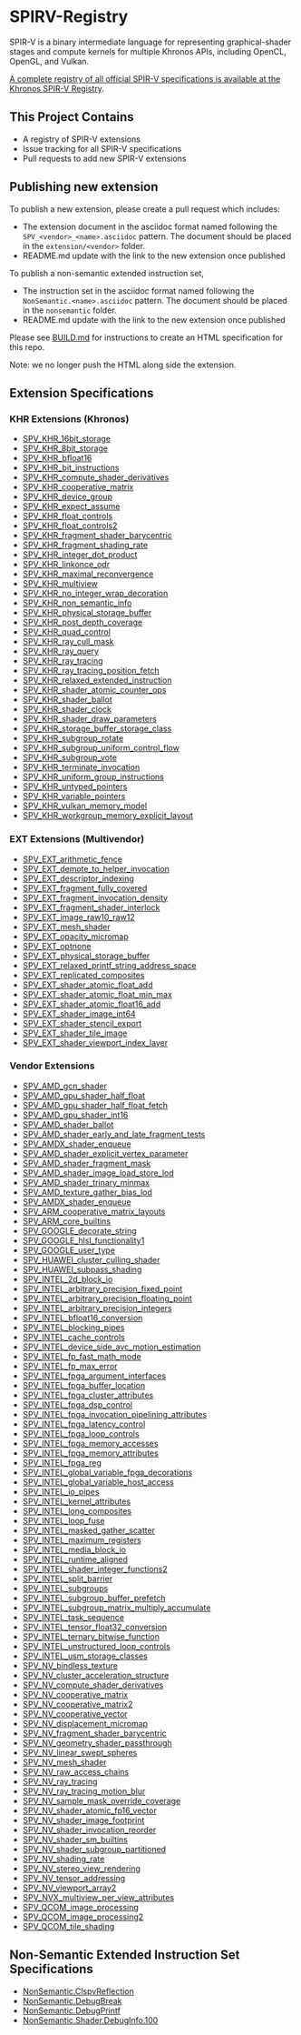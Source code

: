# SPIRV-Registry

SPIR-V is a binary intermediate language for representing graphical-shader stages and compute kernels for multiple Khronos APIs, including OpenCL, OpenGL, and Vulkan.

[A complete registry of all official SPIR-V specifications is available at the
Khronos SPIR-V Registry](https://www.khronos.org/registry/spir-v/).

## This Project Contains

- A registry of SPIR-V extensions
- Issue tracking for all SPIR-V specifications
- Pull requests to add new SPIR-V extensions

## Publishing new extension

To publish a new extension, please create a pull request which includes:

- The extension document in the asciidoc format named following
  the `SPV_<vendor>_<name>.asciidoc` pattern. The document should be placed
  in the `extension/<vendor>` folder.
- README.md update with the link to the new extension once published

To publish a non-semantic extended instruction set,

- The instruction set in the asciidoc format named following
  the `NonSemantic.<name>.asciidoc` pattern. The document should be placed
  in the `nonsemantic` folder.
- README.md update with the link to the new extension once published

Please see [BUILD.md](BUILD.md) for instructions to create an HTML specification for this repo.

Note: we no longer push the HTML along side the extension.

## Extension Specifications

### KHR Extensions (Khronos)

* [SPV_KHR_16bit_storage                   ]( https://github.khronos.org/SPIRV-Registry/extensions/KHR/SPV_KHR_16bit_storage.html)
* [SPV_KHR_8bit_storage                    ]( https://github.khronos.org/SPIRV-Registry/extensions/KHR/SPV_KHR_8bit_storage.html)
* [SPV_KHR_bfloat16                        ]( https://github.khronos.org/SPIRV-Registry/extensions/KHR/SPV_KHR_bfloat16.html)
* [SPV_KHR_bit_instructions                ]( https://github.khronos.org/SPIRV-Registry/extensions/KHR/SPV_KHR_bit_instructions.html)
* [SPV_KHR_compute_shader_derivatives      ]( https://github.khronos.org/SPIRV-Registry/extensions/KHR/SPV_KHR_compute_shader_derivatives.html)
* [SPV_KHR_cooperative_matrix              ]( https://github.khronos.org/SPIRV-Registry/extensions/KHR/SPV_KHR_cooperative_matrix.html)
* [SPV_KHR_device_group                    ]( https://github.khronos.org/SPIRV-Registry/extensions/KHR/SPV_KHR_device_group.html)
* [SPV_KHR_expect_assume                   ]( https://github.khronos.org/SPIRV-Registry/extensions/KHR/SPV_KHR_expect_assume.html)
* [SPV_KHR_float_controls                  ]( https://github.khronos.org/SPIRV-Registry/extensions/KHR/SPV_KHR_float_controls.html)
* [SPV_KHR_float_controls2                 ]( https://github.khronos.org/SPIRV-Registry/extensions/KHR/SPV_KHR_float_controls2.html)
* [SPV_KHR_fragment_shader_barycentric     ]( https://github.khronos.org/SPIRV-Registry/extensions/KHR/SPV_KHR_fragment_shader_barycentric.html)
* [SPV_KHR_fragment_shading_rate           ]( https://github.khronos.org/SPIRV-Registry/extensions/KHR/SPV_KHR_fragment_shading_rate.html)
* [SPV_KHR_integer_dot_product             ]( https://github.khronos.org/SPIRV-Registry/extensions/KHR/SPV_KHR_integer_dot_product.html)
* [SPV_KHR_linkonce_odr                    ]( https://github.khronos.org/SPIRV-Registry/extensions/KHR/SPV_KHR_linkonce_odr.html)
* [SPV_KHR_maximal_reconvergence           ]( https://github.khronos.org/SPIRV-Registry/extensions/KHR/SPV_KHR_maximal_reconvergence.html)
* [SPV_KHR_multiview                       ]( https://github.khronos.org/SPIRV-Registry/extensions/KHR/SPV_KHR_multiview.html)
* [SPV_KHR_no_integer_wrap_decoration      ]( https://github.khronos.org/SPIRV-Registry/extensions/KHR/SPV_KHR_no_integer_wrap_decoration.html)
* [SPV_KHR_non_semantic_info               ]( https://github.khronos.org/SPIRV-Registry/extensions/KHR/SPV_KHR_non_semantic_info.html)
* [SPV_KHR_physical_storage_buffer         ]( https://github.khronos.org/SPIRV-Registry/extensions/KHR/SPV_KHR_physical_storage_buffer.html)
* [SPV_KHR_post_depth_coverage             ]( https://github.khronos.org/SPIRV-Registry/extensions/KHR/SPV_KHR_post_depth_coverage.html)
* [SPV_KHR_quad_control                    ]( https://github.khronos.org/SPIRV-Registry/extensions/KHR/SPV_KHR_quad_control.html)
* [SPV_KHR_ray_cull_mask                   ]( https://github.khronos.org/SPIRV-Registry/extensions/KHR/SPV_KHR_ray_cull_mask.html)
* [SPV_KHR_ray_query                       ]( https://github.khronos.org/SPIRV-Registry/extensions/KHR/SPV_KHR_ray_query.html)
* [SPV_KHR_ray_tracing                     ]( https://github.khronos.org/SPIRV-Registry/extensions/KHR/SPV_KHR_ray_tracing.html)
* [SPV_KHR_ray_tracing_position_fetch      ]( https://github.khronos.org/SPIRV-Registry/extensions/KHR/SPV_KHR_ray_tracing_position_fetch.html)
* [SPV_KHR_relaxed_extended_instruction    ]( https://github.khronos.org/SPIRV-Registry/extensions/KHR/SPV_KHR_relaxed_extended_instruction.html)
* [SPV_KHR_shader_atomic_counter_ops       ]( https://github.khronos.org/SPIRV-Registry/extensions/KHR/SPV_KHR_shader_atomic_counter_ops.html)
* [SPV_KHR_shader_ballot                   ]( https://github.khronos.org/SPIRV-Registry/extensions/KHR/SPV_KHR_shader_ballot.html)
* [SPV_KHR_shader_clock                    ]( https://github.khronos.org/SPIRV-Registry/extensions/KHR/SPV_KHR_shader_clock.html)
* [SPV_KHR_shader_draw_parameters          ]( https://github.khronos.org/SPIRV-Registry/extensions/KHR/SPV_KHR_shader_draw_parameters.html)
* [SPV_KHR_storage_buffer_storage_class    ]( https://github.khronos.org/SPIRV-Registry/extensions/KHR/SPV_KHR_storage_buffer_storage_class.html)
* [SPV_KHR_subgroup_rotate                 ]( https://github.khronos.org/SPIRV-Registry/extensions/KHR/SPV_KHR_subgroup_rotate.html)
* [SPV_KHR_subgroup_uniform_control_flow   ]( https://github.khronos.org/SPIRV-Registry/extensions/KHR/SPV_KHR_subgroup_uniform_control_flow.html)
* [SPV_KHR_subgroup_vote                   ]( https://github.khronos.org/SPIRV-Registry/extensions/KHR/SPV_KHR_subgroup_vote.html)
* [SPV_KHR_terminate_invocation            ]( https://github.khronos.org/SPIRV-Registry/extensions/KHR/SPV_KHR_terminate_invocation.html)
* [SPV_KHR_uniform_group_instructions      ]( https://github.khronos.org/SPIRV-Registry/extensions/KHR/SPV_KHR_uniform_group_instructions.html)
* [SPV_KHR_untyped_pointers                ]( https://github.khronos.org/SPIRV-Registry/extensions/KHR/SPV_KHR_untyped_pointers.html)
* [SPV_KHR_variable_pointers               ]( https://github.khronos.org/SPIRV-Registry/extensions/KHR/SPV_KHR_variable_pointers.html)
* [SPV_KHR_vulkan_memory_model             ]( https://github.khronos.org/SPIRV-Registry/extensions/KHR/SPV_KHR_vulkan_memory_model.html)
* [SPV_KHR_workgroup_memory_explicit_layout]( https://github.khronos.org/SPIRV-Registry/extensions/KHR/SPV_KHR_workgroup_memory_explicit_layout.html)

### EXT Extensions (Multivendor)

* [SPV_EXT_arithmetic_fence                ]( https://github.khronos.org/SPIRV-Registry/extensions/EXT/SPV_EXT_arithmetic_fence.html)
* [SPV_EXT_demote_to_helper_invocation     ]( https://github.khronos.org/SPIRV-Registry/extensions/EXT/SPV_EXT_demote_to_helper_invocation.html)
* [SPV_EXT_descriptor_indexing             ]( https://github.khronos.org/SPIRV-Registry/extensions/EXT/SPV_EXT_descriptor_indexing.html)
* [SPV_EXT_fragment_fully_covered          ]( https://github.khronos.org/SPIRV-Registry/extensions/EXT/SPV_EXT_fragment_fully_covered.html)
* [SPV_EXT_fragment_invocation_density     ]( https://github.khronos.org/SPIRV-Registry/extensions/EXT/SPV_EXT_fragment_invocation_density.html)
* [SPV_EXT_fragment_shader_interlock       ]( https://github.khronos.org/SPIRV-Registry/extensions/EXT/SPV_EXT_fragment_shader_interlock.html)
* [SPV_EXT_image_raw10_raw12               ]( https://github.khronos.org/SPIRV-Registry/extensions/EXT/SPV_EXT_image_raw10_raw12.html)
* [SPV_EXT_mesh_shader                     ]( https://github.khronos.org/SPIRV-Registry/extensions/EXT/SPV_EXT_mesh_shader.html)
* [SPV_EXT_opacity_micromap                ]( https://github.khronos.org/SPIRV-Registry/extensions/EXT/SPV_EXT_opacity_micromap.html)
* [SPV_EXT_optnone                         ]( https://github.khronos.org/SPIRV-Registry/extensions/EXT/SPV_EXT_optnone.html)
* [SPV_EXT_physical_storage_buffer         ]( https://github.khronos.org/SPIRV-Registry/extensions/EXT/SPV_EXT_physical_storage_buffer.html)
* [SPV_EXT_relaxed_printf_string_address_space]( https://github.khronos.org/SPIRV-Registry/extensions/EXT/SPV_EXT_relaxed_printf_string_address_space.html)
* [SPV_EXT_replicated_composites           ]( https://github.khronos.org/SPIRV-Registry/extensions/EXT/SPV_EXT_replicated_composites.html)
* [SPV_EXT_shader_atomic_float_add         ]( https://github.khronos.org/SPIRV-Registry/extensions/EXT/SPV_EXT_shader_atomic_float_add.html)
* [SPV_EXT_shader_atomic_float_min_max     ]( https://github.khronos.org/SPIRV-Registry/extensions/EXT/SPV_EXT_shader_atomic_float_min_max.html)
* [SPV_EXT_shader_atomic_float16_add       ]( https://github.khronos.org/SPIRV-Registry/extensions/EXT/SPV_EXT_shader_atomic_float16_add.html)
* [SPV_EXT_shader_image_int64              ]( https://github.khronos.org/SPIRV-Registry/extensions/EXT/SPV_EXT_shader_image_int64.html)
* [SPV_EXT_shader_stencil_export           ]( https://github.khronos.org/SPIRV-Registry/extensions/EXT/SPV_EXT_shader_stencil_export.html)
* [SPV_EXT_shader_tile_image               ]( https://github.khronos.org/SPIRV-Registry/extensions/EXT/SPV_EXT_shader_tile_image.html)
* [SPV_EXT_shader_viewport_index_layer     ]( https://github.khronos.org/SPIRV-Registry/extensions/EXT/SPV_EXT_shader_viewport_index_layer.html)

### Vendor Extensions

* [SPV_AMD_gcn_shader                      ]( https://github.khronos.org/SPIRV-Registry/extensions/AMD/SPV_AMD_gcn_shader.html)
* [SPV_AMD_gpu_shader_half_float           ]( https://github.khronos.org/SPIRV-Registry/extensions/AMD/SPV_AMD_gpu_shader_half_float.html)
* [SPV_AMD_gpu_shader_half_float_fetch     ]( https://github.khronos.org/SPIRV-Registry/extensions/AMD/SPV_AMD_gpu_shader_half_float_fetch.html)
* [SPV_AMD_gpu_shader_int16                ]( https://github.khronos.org/SPIRV-Registry/extensions/AMD/SPV_AMD_gpu_shader_int16.html)
* [SPV_AMD_shader_ballot                   ]( https://github.khronos.org/SPIRV-Registry/extensions/AMD/SPV_AMD_shader_ballot.html)
* [SPV_AMD_shader_early_and_late_fragment_tests]( https://github.khronos.org/SPIRV-Registry/extensions/AMD/SPV_AMD_shader_early_and_late_fragment_tests.html)
* [SPV_AMDX_shader_enqueue                 ]( https://github.khronos.org/SPIRV-Registry/extensions/AMD/SPV_AMDX_shader_enqueue.html)
* [SPV_AMD_shader_explicit_vertex_parameter]( https://github.khronos.org/SPIRV-Registry/extensions/AMD/SPV_AMD_shader_explicit_vertex_parameter.html)
* [SPV_AMD_shader_fragment_mask            ]( https://github.khronos.org/SPIRV-Registry/extensions/AMD/SPV_AMD_shader_fragment_mask.html)
* [SPV_AMD_shader_image_load_store_lod     ]( https://github.khronos.org/SPIRV-Registry/extensions/AMD/SPV_AMD_shader_image_load_store_lod.html)
* [SPV_AMD_shader_trinary_minmax           ]( https://github.khronos.org/SPIRV-Registry/extensions/AMD/SPV_AMD_shader_trinary_minmax.html)
* [SPV_AMD_texture_gather_bias_lod         ]( https://github.khronos.org/SPIRV-Registry/extensions/AMD/SPV_AMD_texture_gather_bias_lod.html)
* [SPV_AMDX_shader_enqueue                 ]( https://github.khronos.org/SPIRV-Registry/extensions/AMD/SPV_AMDX_shader_enqueue.html)
* [SPV_ARM_cooperative_matrix_layouts      ]( https://github.khronos.org/SPIRV-Registry/extensions/ARM/SPV_ARM_cooperative_matrix_layouts.html)
* [SPV_ARM_core_builtins                   ]( https://github.khronos.org/SPIRV-Registry/extensions/ARM/SPV_ARM_core_builtins.html)
* [SPV_GOOGLE_decorate_string              ]( https://github.khronos.org/SPIRV-Registry/extensions/GOOGLE/SPV_GOOGLE_decorate_string.html)
* [SPV_GOOGLE_hlsl_functionality1          ]( https://github.khronos.org/SPIRV-Registry/extensions/GOOGLE/SPV_GOOGLE_hlsl_functionality1.html)
* [SPV_GOOGLE_user_type                    ]( https://github.khronos.org/SPIRV-Registry/extensions/GOOGLE/SPV_GOOGLE_user_type.html)
* [SPV_HUAWEI_cluster_culling_shader       ]( https://github.khronos.org/SPIRV-Registry/extensions/HUAWEI/SPV_HUAWEI_cluster_culling_shader.html)
* [SPV_HUAWEI_subpass_shading              ]( https://github.khronos.org/SPIRV-Registry/extensions/HUAWEI/SPV_HUAWEI_subpass_shading.html)
* [SPV_INTEL_2d_block_io                   ]( https://github.khronos.org/SPIRV-Registry/extensions/INTEL/SPV_INTEL_2d_block_io.html)
* [SPV_INTEL_arbitrary_precision_fixed_point]( https://github.khronos.org/SPIRV-Registry/extensions/ALTERA/SPV_INTEL_arbitrary_precision_fixed_point.html)
* [SPV_INTEL_arbitrary_precision_floating_point]( https://github.khronos.org/SPIRV-Registry/extensions/ALTERA/SPV_INTEL_arbitrary_precision_floating_point.html)
* [SPV_INTEL_arbitrary_precision_integers  ]( https://github.khronos.org/SPIRV-Registry/extensions/ALTERA/SPV_INTEL_arbitrary_precision_integers.html)
* [SPV_INTEL_bfloat16_conversion           ]( https://github.khronos.org/SPIRV-Registry/extensions/INTEL/SPV_INTEL_bfloat16_conversion.html)
* [SPV_INTEL_blocking_pipes                ]( https://github.khronos.org/SPIRV-Registry/extensions/ALTERA/SPV_INTEL_blocking_pipes.html)
* [SPV_INTEL_cache_controls                ]( https://github.khronos.org/SPIRV-Registry/extensions/INTEL/SPV_INTEL_cache_controls.html)
* [SPV_INTEL_device_side_avc_motion_estimation]( https://github.khronos.org/SPIRV-Registry/extensions/INTEL/SPV_INTEL_device_side_avc_motion_estimation.html)
* [SPV_INTEL_fp_fast_math_mode             ]( https://github.khronos.org/SPIRV-Registry/extensions/INTEL/SPV_INTEL_fp_fast_math_mode.html)
* [SPV_INTEL_fp_max_error                  ]( https://github.khronos.org/SPIRV-Registry/extensions/INTEL/SPV_INTEL_fp_max_error.html)
* [SPV_INTEL_fpga_argument_interfaces      ]( https://github.khronos.org/SPIRV-Registry/extensions/ALTERA/SPV_INTEL_fpga_argument_interfaces.html)
* [SPV_INTEL_fpga_buffer_location          ]( https://github.khronos.org/SPIRV-Registry/extensions/ALTERA/SPV_INTEL_fpga_buffer_location.html)
* [SPV_INTEL_fpga_cluster_attributes       ]( https://github.khronos.org/SPIRV-Registry/extensions/ALTERA/SPV_INTEL_fpga_cluster_attributes.html)
* [SPV_INTEL_fpga_dsp_control              ]( https://github.khronos.org/SPIRV-Registry/extensions/ALTERA/SPV_INTEL_fpga_dsp_control.html)
* [SPV_INTEL_fpga_invocation_pipelining_attributes]( https://github.khronos.org/SPIRV-Registry/extensions/ALTERA/SPV_INTEL_fpga_invocation_pipelining_attributes.html)
* [SPV_INTEL_fpga_latency_control          ]( https://github.khronos.org/SPIRV-Registry/extensions/ALTERA/SPV_INTEL_fpga_latency_control.html)
* [SPV_INTEL_fpga_loop_controls            ]( https://github.khronos.org/SPIRV-Registry/extensions/ALTERA/SPV_INTEL_fpga_loop_controls.html)
* [SPV_INTEL_fpga_memory_accesses          ]( https://github.khronos.org/SPIRV-Registry/extensions/ALTERA/SPV_INTEL_fpga_memory_accesses.html)
* [SPV_INTEL_fpga_memory_attributes        ]( https://github.khronos.org/SPIRV-Registry/extensions/ALTERA/SPV_INTEL_fpga_memory_attributes.html)
* [SPV_INTEL_fpga_reg                      ]( https://github.khronos.org/SPIRV-Registry/extensions/ALTERA/SPV_INTEL_fpga_reg.html)
* [SPV_INTEL_global_variable_fpga_decorations]( https://github.khronos.org/SPIRV-Registry/extensions/ALTERA/SPV_INTEL_global_variable_fpga_decorations.html)
* [SPV_INTEL_global_variable_host_access   ]( https://github.khronos.org/SPIRV-Registry/extensions/INTEL/SPV_INTEL_global_variable_host_access.html)
* [SPV_INTEL_io_pipes                      ]( https://github.khronos.org/SPIRV-Registry/extensions/ALTERA/SPV_INTEL_io_pipes.html)
* [SPV_INTEL_kernel_attributes             ]( https://github.khronos.org/SPIRV-Registry/extensions/INTEL/SPV_INTEL_kernel_attributes.html)
* [SPV_INTEL_long_composites               ]( https://github.khronos.org/SPIRV-Registry/extensions/INTEL/SPV_INTEL_long_composites.html)
* [SPV_INTEL_loop_fuse                     ]( https://github.khronos.org/SPIRV-Registry/extensions/ALTERA/SPV_INTEL_loop_fuse.html)
* [SPV_INTEL_masked_gather_scatter         ]( https://github.khronos.org/SPIRV-Registry/extensions/INTEL/SPV_INTEL_masked_gather_scatter.html)
* [SPV_INTEL_maximum_registers             ]( https://github.khronos.org/SPIRV-Registry/extensions/INTEL/SPV_INTEL_maximum_registers.html)
* [SPV_INTEL_media_block_io                ]( https://github.khronos.org/SPIRV-Registry/extensions/INTEL/SPV_INTEL_media_block_io.html)
* [SPV_INTEL_runtime_aligned               ]( https://github.khronos.org/SPIRV-Registry/extensions/ALTERA/SPV_INTEL_runtime_aligned.html)
* [SPV_INTEL_shader_integer_functions2     ]( https://github.khronos.org/SPIRV-Registry/extensions/INTEL/SPV_INTEL_shader_integer_functions2.html)
* [SPV_INTEL_split_barrier                 ]( https://github.khronos.org/SPIRV-Registry/extensions/INTEL/SPV_INTEL_split_barrier.html)
* [SPV_INTEL_subgroups                     ]( https://github.khronos.org/SPIRV-Registry/extensions/INTEL/SPV_INTEL_subgroups.html)
* [SPV_INTEL_subgroup_buffer_prefetch      ]( https://github.khronos.org/SPIRV-Registry/extensions/INTEL/SPV_INTEL_subgroup_buffer_prefetch.html)
* [SPV_INTEL_subgroup_matrix_multiply_accumulate]( https://github.khronos.org/SPIRV-Registry/extensions/INTEL/SPV_INTEL_subgroup_matrix_multiply_accumulate.html)
* [SPV_INTEL_task_sequence                 ]( https://github.khronos.org/SPIRV-Registry/extensions/ALTERA/SPV_INTEL_task_sequence.html)
* [SPV_INTEL_tensor_float32_conversion     ]( https://github.khronos.org/SPIRV-Registry/extensions/INTEL/SPV_INTEL_tensor_float32_conversion.html)
* [SPV_INTEL_ternary_bitwise_function      ]( https://github.khronos.org/SPIRV-Registry/extensions/INTEL/SPV_INTEL_ternary_bitwise_function.html)
* [SPV_INTEL_unstructured_loop_controls    ]( https://github.khronos.org/SPIRV-Registry/extensions/INTEL/SPV_INTEL_unstructured_loop_controls.html)
* [SPV_INTEL_usm_storage_classes           ]( https://github.khronos.org/SPIRV-Registry/extensions/ALTERA/SPV_INTEL_usm_storage_classes.html)
* [SPV_NV_bindless_texture                 ]( https://github.khronos.org/SPIRV-Registry/extensions/NV/SPV_NV_bindless_texture.html)
* [SPV_NV_cluster_acceleration_structure   ]( https://github.khronos.org/SPIRV-Registry/extensions/NV/SPV_NV_cluster_acceleration_structure.html)
* [SPV_NV_compute_shader_derivatives       ]( https://github.khronos.org/SPIRV-Registry/extensions/NV/SPV_NV_compute_shader_derivatives.html)
* [SPV_NV_cooperative_matrix               ]( https://github.khronos.org/SPIRV-Registry/extensions/NV/SPV_NV_cooperative_matrix.html)
* [SPV_NV_cooperative_matrix2              ]( https://github.khronos.org/SPIRV-Registry/extensions/NV/SPV_NV_cooperative_matrix2.html)
* [SPV_NV_cooperative_vector               ]( https://github.khronos.org/SPIRV-Registry/extensions/NV/SPV_NV_cooperative_vector.html)
* [SPV_NV_displacement_micromap            ]( https://github.khronos.org/SPIRV-Registry/extensions/NV/SPV_NV_displacement_micromap.html)
* [SPV_NV_fragment_shader_barycentric      ]( https://github.khronos.org/SPIRV-Registry/extensions/NV/SPV_NV_fragment_shader_barycentric.html)
* [SPV_NV_geometry_shader_passthrough      ]( https://github.khronos.org/SPIRV-Registry/extensions/NV/SPV_NV_geometry_shader_passthrough.html)
* [SPV_NV_linear_swept_spheres             ]( https://github.khronos.org/SPIRV-Registry/extensions/NV/SPV_NV_linear_swept_spheres.html)
* [SPV_NV_mesh_shader                      ]( https://github.khronos.org/SPIRV-Registry/extensions/NV/SPV_NV_mesh_shader.html)
* [SPV_NV_raw_access_chains                ]( https://github.khronos.org/SPIRV-Registry/extensions/NV/SPV_NV_raw_access_chains.html)
* [SPV_NV_ray_tracing                      ]( https://github.khronos.org/SPIRV-Registry/extensions/NV/SPV_NV_ray_tracing.html)
* [SPV_NV_ray_tracing_motion_blur          ]( https://github.khronos.org/SPIRV-Registry/extensions/NV/SPV_NV_ray_tracing_motion_blur.html)
* [SPV_NV_sample_mask_override_coverage    ]( https://github.khronos.org/SPIRV-Registry/extensions/NV/SPV_NV_sample_mask_override_coverage.html)
* [SPV_NV_shader_atomic_fp16_vector        ]( https://github.khronos.org/SPIRV-Registry/extensions/NV/SPV_NV_shader_atomic_fp16_vector.html)
* [SPV_NV_shader_image_footprint           ]( https://github.khronos.org/SPIRV-Registry/extensions/NV/SPV_NV_shader_image_footprint.html)
* [SPV_NV_shader_invocation_reorder        ]( https://github.khronos.org/SPIRV-Registry/extensions/NV/SPV_NV_shader_invocation_reorder.html)
* [SPV_NV_shader_sm_builtins               ]( https://github.khronos.org/SPIRV-Registry/extensions/NV/SPV_NV_shader_sm_builtins.html)
* [SPV_NV_shader_subgroup_partitioned      ]( https://github.khronos.org/SPIRV-Registry/extensions/NV/SPV_NV_shader_subgroup_partitioned.html)
* [SPV_NV_shading_rate                     ]( https://github.khronos.org/SPIRV-Registry/extensions/NV/SPV_NV_shading_rate.html)
* [SPV_NV_stereo_view_rendering            ]( https://github.khronos.org/SPIRV-Registry/extensions/NV/SPV_NV_stereo_view_rendering.html)
* [SPV_NV_tensor_addressing                ]( https://github.khronos.org/SPIRV-Registry/extensions/NV/SPV_NV_tensor_addressing.html)
* [SPV_NV_viewport_array2                  ]( https://github.khronos.org/SPIRV-Registry/extensions/NV/SPV_NV_viewport_array2.html)
* [SPV_NVX_multiview_per_view_attributes   ]( https://github.khronos.org/SPIRV-Registry/extensions/NV/SPV_NVX_multiview_per_view_attributes.html)
* [SPV_QCOM_image_processing               ]( https://github.khronos.org/SPIRV-Registry/extensions/QCOM/SPV_QCOM_image_processing.html)
* [SPV_QCOM_image_processing2              ]( https://github.khronos.org/SPIRV-Registry/extensions/QCOM/SPV_QCOM_image_processing2.html)
* [SPV_QCOM_tile_shading                   ]( https://github.khronos.org/SPIRV-Registry/extensions/QCOM/SPV_QCOM_tile_shading.html)

## Non-Semantic Extended Instruction Set Specifications

* [NonSemantic.ClspvReflection             ]( https://github.khronos.org/SPIRV-Registry/nonsemantic/NonSemantic.ClspvReflection.html)
* [NonSemantic.DebugBreak                  ]( https://github.khronos.org/SPIRV-Registry/nonsemantic/NonSemantic.DebugBreak.html)
* [NonSemantic.DebugPrintf                 ]( https://github.khronos.org/SPIRV-Registry/nonsemantic/NonSemantic.DebugPrintf.html)
* [NonSemantic.Shader.DebugInfo.100        ]( https://github.khronos.org/SPIRV-Registry/nonsemantic/NonSemantic.Shader.DebugInfo.100.html)
